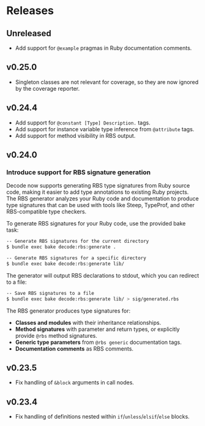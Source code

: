 # Releases

## Unreleased

  - Add support for `@example` pragmas in Ruby documentation comments.

## v0.25.0

  - Singleton classes are not relevant for coverage, so they are now ignored by the coverage reporter.

## v0.24.4

  - Add support for `@constant [Type] Description.` tags.
  - Add support for instance variable type inference from `@attribute` tags.
  - Add support for method visibility in RBS output.

## v0.24.0

### Introduce support for RBS signature generation

Decode now supports generating RBS type signatures from Ruby source code, making it easier to add type annotations to existing Ruby projects. The RBS generator analyzes your Ruby code and documentation to produce type signatures that can be used with tools like Steep, TypeProf, and other RBS-compatible type checkers.

To generate RBS signatures for your Ruby code, use the provided bake task:

``` bash
-- Generate RBS signatures for the current directory
$ bundle exec bake decode:rbs:generate .

-- Generate RBS signatures for a specific directory
$ bundle exec bake decode:rbs:generate lib/
```

The generator will output RBS declarations to stdout, which you can redirect to a file:

``` bash
-- Save RBS signatures to a file
$ bundle exec bake decode:rbs:generate lib/ > sig/generated.rbs
```

The RBS generator produces type signatures for:

  - **Classes and modules** with their inheritance relationships.
  - **Method signatures** with parameter and return types, or explicitly provide `@rbs` method signatures.
  - **Generic type parameters** from `@rbs generic` documentation tags.
  - **Documentation comments** as RBS comments.

## v0.23.5

  - Fix handling of `&block` arguments in call nodes.

## v0.23.4

  - Fix handling of definitions nested within `if`/`unless`/`elsif`/`else` blocks.
